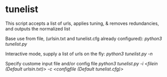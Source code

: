 # tunelist
This script accepts a list of urls, applies tuning, &amp; removes redundancies, and outputs the normalized list

Base use from file, (urlsin.txt and tunelist.cfg already configured):
_python3 tunelist.py_

Interactive mode, supply a list of urls on the fly:
_python3 tunelist.py -n <interactive mode>_

Specify custome input file and/or config file
_python3 tunelist.py -i <filein (Default urlsin.txt)> -c <configfile (Default tunelist.cfg)>_

